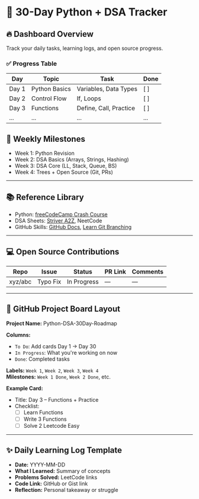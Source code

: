 
# 📘 30-Day Python + DSA Tracker

## 🔥 Dashboard Overview
Track your daily tasks, learning logs, and open source progress.

### ✅ Progress Table
| Day | Topic | Task | Done |
|-----|-------|------|------|
| Day 1 | Python Basics | Variables, Data Types | [ ] |
| Day 2 | Control Flow | If, Loops | [ ] |
| Day 3 | Functions | Define, Call, Practice | [ ] |
| ... | ... | ... | ... |

## 🔁 Weekly Milestones
- Week 1: Python Revision
- Week 2: DSA Basics (Arrays, Strings, Hashing)
- Week 3: DSA Core (LL, Stack, Queue, BS)
- Week 4: Trees + Open Source (Git, PRs)

---

## 📚 Reference Library
- Python: [freeCodeCamp Crash Course](https://www.youtube.com/watch?v=rfscVS0vtbw)
- DSA Sheets: [Striver A2Z](https://takeuforward.org/interviews/strivers-sde-sheet-top-coding-interview-problems/), NeetCode
- GitHub Skills: [GitHub Docs](https://docs.github.com), [Learn Git Branching](https://learngitbranching.js.org/)

---

## 💻 Open Source Contributions
| Repo | Issue | Status | PR Link | Comments |
|------|-------|--------|---------|----------|
| xyz/abc | Typo Fix | In Progress | — | — |

---

## 🧠 GitHub Project Board Layout

**Project Name:** Python-DSA-30Day-Roadmap

**Columns:**
- `To Do`: Add cards Day 1 → Day 30
- `In Progress`: What you're working on now
- `Done`: Completed tasks

**Labels:** `Week 1`, `Week 2`, `Week 3`, `Week 4`  
**Milestones:** `Week 1 Done`, `Week 2 Done`, etc.

**Example Card:**
- Title: Day 3 – Functions + Practice
- Checklist:
  - [ ] Learn Functions
  - [ ] Write 3 Functions
  - [ ] Solve 2 Leetcode Easy

---

## ✨ Daily Learning Log Template
- **Date:** YYYY-MM-DD
- **What I Learned:** Summary of concepts
- **Problems Solved:** LeetCode links
- **Code Link:** GitHub or Gist link
- **Reflection:** Personal takeaway or struggle
